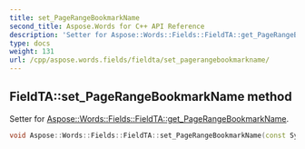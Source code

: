 ```yaml
---
title: set_PageRangeBookmarkName
second_title: Aspose.Words for C++ API Reference
description: 'Setter for Aspose::Words::Fields::FieldTA::get_PageRangeBookmarkName.'
type: docs
weight: 131
url: /cpp/aspose.words.fields/fieldta/set_pagerangebookmarkname/
---
```

## FieldTA::set_PageRangeBookmarkName method


Setter for [Aspose::Words::Fields::FieldTA::get_PageRangeBookmarkName](../get_pagerangebookmarkname/).

```cpp
void Aspose::Words::Fields::FieldTA::set_PageRangeBookmarkName(const System::String &value)
```

